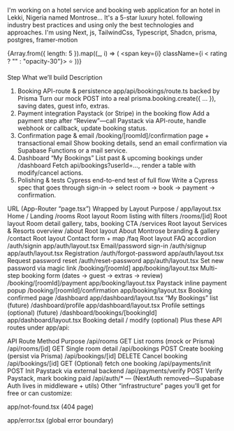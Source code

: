 I'm working on a hotel service and booking web application for an hotel in Lekki, Nigeria named Montrose... It's a 5-star luxury hotel.  following industry best practices and using only the best technologies and approaches. I'm using Next, js, TailwindCss, Typescript, Shadcn, prisma, postgres, framer-motion

 {Array.from({ length: 5 }).map((_, i) => (
            <span key={i} className={i < rating ? "" : "opacity-30"}>
              ⭐
            </span>
          ))}

Step	What we’ll build	Description
1. Booking API-route & persistence	app/api/bookings/route.ts backed by Prisma	Turn our mock POST into a real prisma.booking.create({ … }), saving dates, guest info, extras.
2. Payment integration	Paystack (or Stripe) in the booking flow	Add a payment step after “Review”—call Paystack via API-route, handle webhook or callback, update booking status.
3. Confirmation page & email	/booking/[roomId]/confirmation page + transactional email	Show booking details, send an email confirmation via Supabase Functions or a mail service.
4. Dashboard “My Bookings”	List past & upcoming bookings under /dashboard	Fetch api/bookings?userId=…, render a table with modify/cancel actions.
5. Polishing & tests	Cypress end-to-end test of full flow	Write a Cypress spec that goes through sign-in → select room → book → payment → confirmation.

URL (App-Router “page.tsx”)	Wrapped by Layout	Purpose
/	app/layout.tsx	Home / Landing
/rooms	Root layout	Room listing with filters
/rooms/[id]	Root layout	Room detail gallery, tabs, booking CTA
/services	Root layout	Services & Resorts overview
/about	Root layout	About Montrose branding & gallery
/contact	Root layout	Contact form + map
/faq	Root layout	FAQ accordion
/auth/signin	app/auth/layout.tsx	Email/password sign-in
/auth/signup	app/auth/layout.tsx	Registration
/auth/forgot-password	app/auth/layout.tsx	Request password reset
/auth/reset-password	app/auth/layout.tsx	Set new password via magic link
/booking/[roomId]	app/booking/layout.tsx	Multi-step booking form (dates → guest → extras → review)
/booking/[roomId]/payment	app/booking/layout.tsx	Paystack inline payment popup
/booking/[roomId]/confirmation	app/booking/layout.tsx	Booking confirmed page
/dashboard	app/dashboard/layout.tsx	“My Bookings” list
(future) /dashboard/profile	app/dashboard/layout.tsx	Profile settings (optional)
(future) /dashboard/bookings/[bookingId]	app/dashboard/layout.tsx	Booking detail / modify (optional)
Plus these API routes under app/api:


API Route	Method	Purpose
/api/rooms	GET	List rooms (mock or Prisma)
/api/rooms/[id]	GET	Single room detail
/api/bookings	POST	Create booking (persist via Prisma)
/api/bookings/[id]	DELETE	Cancel booking
/api/bookings/[id]	GET	(Optional) fetch one booking
/api/payments/init	POST	Init Paystack via external backend
/api/payments/verify	POST	Verify Paystack, mark booking paid
/api/auth/*	—	(NextAuth removed—Supabase Auth lives in middleware + utils)
Other “infrastructure” pages you’ll get for free or can customize:

app/not-found.tsx (404 page)

app/error.tsx (global error boundary)

